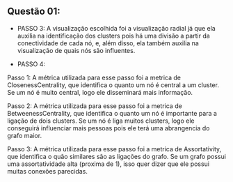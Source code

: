 ## Questão 01:
- PASSO 3:
A visualização escolhida foi a visualização radial já que ela auxilia na identificação dos clusters pois há uma divisão a partir da conectividade de cada nó, e, além disso, ela também auxilia na visualização de quais nós são influentes. 

- PASSO 4:

Passo 1: A métrica utilizada para esse passo foi a metrica de ClosenessCentrality, que identifica o quanto um nó é central a um cluster. Se um nó é muito central, logo ele disseminará mais informação.

Passo 2: A métrica utilizada para esse passo foi a metrica de BetweenessCentrality, que identifica o quanto um nó é importante para a ligação de dois clusters. Se um nó é liga muitos clusters, logo ele conseguirá influenciar mais pessoas pois ele terá uma abrangencia do grafo maior.

Passo 3: A métrica utilizada para esse passo foi a metrica de Assortativity, que identifica o quão similares são as ligações do grafo. Se um grafo possui uma assortatividade alta (proxima de 1), isso quer dizer que ele possui muitas conexões parecidas. 
